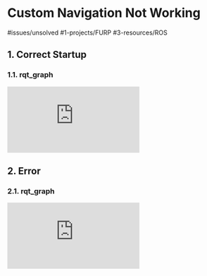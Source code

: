 # Custom Navigation Not Working
#issues/unsolved #1-projects/FURP #3-resources/ROS 

## 1. Correct Startup
### 1.1. rqt_graph
![Pasted image 20240628000350.png](https://github.com/FURP-2023-2024/Zaihong_Weekly_Log/blob/main/Notes/Pasted%20image%2020240628000350.png.md)

## 2. Error 
### 2.1. rqt_graph
![Pasted image 20240628000951.png](https://github.com/FURP-2023-2024/Zaihong_Weekly_Log/blob/main/Notes/Pasted%20image%2020240628000951.png.md)